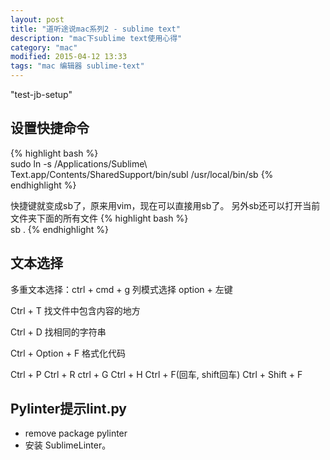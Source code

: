 ```yaml
---
layout: post
title: "道听途说mac系列2 - sublime text"
description: "mac下sublime text使用心得"
category: "mac"
modified: 2015-04-12 13:33
tags: "mac 编辑器 sublime-text"
---
```

"test-jb-setup"

## 设置快捷命令
{% highlight bash %}  
  sudo ln -s /Applications/Sublime\ Text.app/Contents/SharedSupport/bin/subl /usr/local/bin/sb
{% endhighlight %}

  快捷键就变成sb了，原来用vim，现在可以直接用sb了。
  另外sb还可以打开当前文件夹下面的所有文件
  {% highlight bash %}  
  sb .
{% endhighlight %}

## 文本选择

多重文本选择：ctrl + cmd + g
列模式选择   option + 左键

Ctrl + T
   找文件中包含内容的地方

Ctrl + D 找相同的字符串

Ctrl + Option + F
    格式化代码

Ctrl + P
Ctrl + R
ctrl + G
Ctrl + H
Ctrl + F(回车, shift回车)
Ctrl + Shift + F

## Pylinter提示lint.py
* remove package pylinter
* 安装 SublimeLinter。